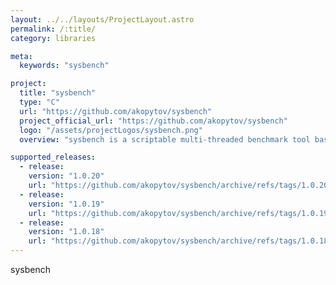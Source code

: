 ```yaml
---
layout: ../../layouts/ProjectLayout.astro
permalink: /:title/
category: libraries

meta:
  keywords: "sysbench"

project:
  title: "sysbench"
  type: "C"
  url: "https://github.com/akopytov/sysbench"
  project_official_url: "https://github.com/akopytov/sysbench"
  logo: "/assets/projectLogos/sysbench.png"
  overview: "sysbench is a scriptable multi-threaded benchmark tool based on LuaJIT. It is most frequently used for database benchmarks, but can also be used to create arbitrarily complex workloads that do not involve a database server."

supported_releases:
  - release:
    version: "1.0.20"
    url: "https://github.com/akopytov/sysbench/archive/refs/tags/1.0.20.tar.gz"
  - release:
    version: "1.0.19"
    url: "https://github.com/akopytov/sysbench/archive/refs/tags/1.0.19.tar.gz"
  - release:
    version: "1.0.18"
    url: "https://github.com/akopytov/sysbench/archive/refs/tags/1.0.18.tar.gz"
---
```


<p>sysbench</p>
